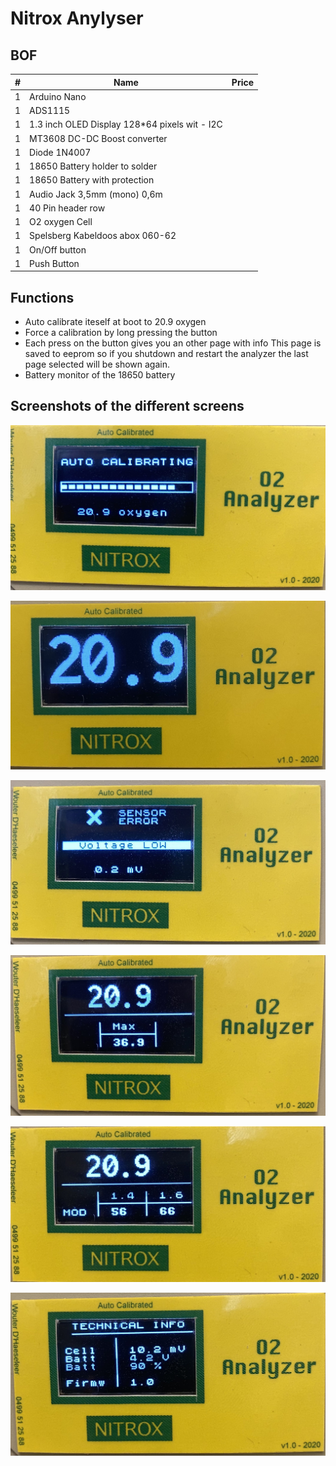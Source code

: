 # Nitrox Anylyser

## BOF 

| # | Name                                          | Price |
|---|-----------------------------------------------|-------|
| 1 | Arduino Nano                                  |       |
| 1 | ADS1115                                       |       |
| 1 | 1.3 inch OLED Display 128*64 pixels wit - I2C |       |
| 1 | MT3608 DC-DC Boost converter                  |       |
| 1 | Diode 1N4007                                  |       |
| 1 | 18650 Battery holder to solder                |       |
| 1 | 18650 Battery with protection                 |       |
| 1 | Audio Jack 3,5mm (mono) 0,6m                  |       |
| 1 | 40 Pin header row                             |       |
| 1 | O2 oxygen Cell                                |       |
| 1 | Spelsberg Kabeldoos abox 060-62               |       |
| 1 | On/Off button                                 |       |
| 1 | Push Button                                   |       |

## Functions 

* Auto calibrate iteself at boot to 20.9 oxygen
* Force a calibration by long pressing the button
* Each press on the button gives you an other page with info
  This page is saved to eeprom so if you shutdown and restart the analyzer the last page selected will be shown again.
* Battery monitor of the 18650 battery


## Screenshots of the different screens

![Calibration_screen](/img/screen_calibration.jpg)

![Big screen](/img/screen_big.jpg)

![Error screen](/img/Screen_error.jpg)

![Max screen](/img/screen_max_mix.jpg)

![MOD screen](/img/screen_mod.jpg)

![Tech info screen](/img/screen_tech_info.jpg)